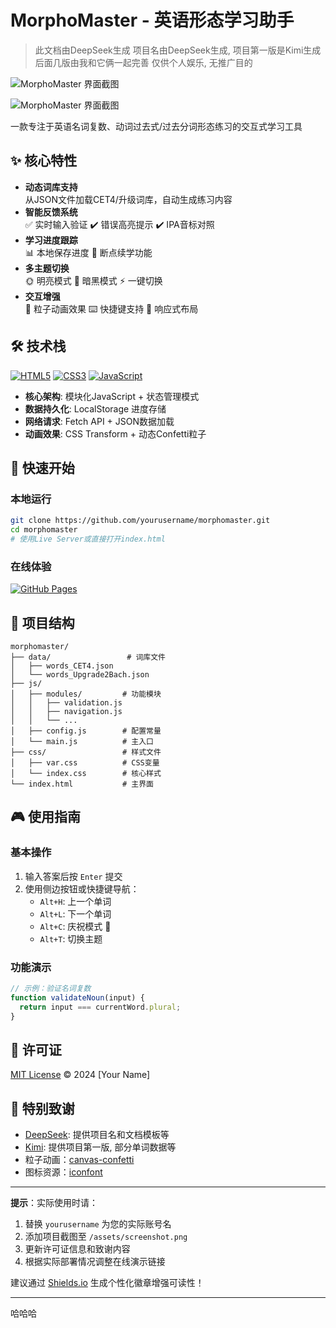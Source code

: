 # MorphoMaster - 英语形态学习助手

> 此文档由DeepSeek生成
> 项目名由DeepSeek生成, 项目第一版是Kimi生成
> 后面几版由我和它俩一起完善
> 仅供个人娱乐, 无推广目的

![MorphoMaster 界面截图](https://pic2.ziyuan.wang/user/bigmanBass666/2025/03/1741889876284_118dad7818eb6.png)

![MorphoMaster 界面截图](https://pic2.ziyuan.wang/user/bigmanBass666/2025/03/1741889955184_613e6a24846c7.png)

一款专注于英语名词复数、动词过去式/过去分词形态练习的交互式学习工具

## ✨ 核心特性

- **动态词库支持**  
  从JSON文件加载CET4/升级词库，自动生成练习内容
- **智能反馈系统**  
  ✅ 实时输入验证 ✔️ 错误高亮提示 ✔️ IPA音标对照
- **学习进度跟踪**  
  📊 本地保存进度 🔄 断点续学功能
- **多主题切换**  
  🌞 明亮模式 🌚 暗黑模式 ⚡ 一键切换
- **交互增强**  
  🎉 粒子动画效果 ⌨️ 快捷键支持 📱 响应式布局

## 🛠️ 技术栈

[![HTML5](https://img.shields.io/badge/-HTML5-E34F26?logo=html5&logoColor=white)]()
[![CSS3](https://img.shields.io/badge/-CSS3-1572B6?logo=css3&logoColor=white)]()
[![JavaScript](https://img.shields.io/badge/-JavaScript-F7DF1E?logo=javascript&logoColor=black)]()

- **核心架构**: 模块化JavaScript + 状态管理模式
- **数据持久化**: LocalStorage 进度存储
- **网络请求**: Fetch API + JSON数据加载
- **动画效果**: CSS Transform + 动态Confetti粒子

## 🚀 快速开始

### 本地运行

```bash
git clone https://github.com/yourusername/morphomaster.git
cd morphomaster
# 使用Live Server或直接打开index.html
```

### 在线体验

[![GitHub Pages](https://img.shields.io/badge/netlify-在线演示-2088FF?logo=netlify)](https://morphomaster.netlify.app/)  

## 📂 项目结构

```text
morphomaster/
├── data/                 # 词库文件
│   ├── words_CET4.json
│   └── words_Upgrade2Bach.json
├── js/
│   ├── modules/         # 功能模块
│   │   ├── validation.js
│   │   ├── navigation.js
│   │   └── ...
│   ├── config.js        # 配置常量
│   └── main.js          # 主入口
├── css/                 # 样式文件
│   ├── var.css          # CSS变量
│   └── index.css        # 核心样式
└── index.html           # 主界面
```

## 🎮 使用指南

### 基本操作

1. 输入答案后按 `Enter` 提交
2. 使用侧边按钮或快捷键导航：
   - `Alt+H`: 上一个单词
   - `Alt+L`: 下一个单词
   - `Alt+C`: 庆祝模式 🎉
   - `Alt+T`: 切换主题

### 功能演示

```javascript
// 示例：验证名词复数
function validateNoun(input) {
  return input === currentWord.plural;
}
```

## 📜 许可证

[MIT License](LICENSE) © 2024 [Your Name]

## 🌟 特别致谢

- [DeepSeek](https://www.deepseek.com/): 提供项目名和文档模板等
- [Kimi](https://kimi.moonshot.cn/): 提供项目第一版, 部分单词数据等
- 粒子动画：[canvas-confetti](https://github.com/catdad/canvas-confetti)
- 图标资源：[iconfont](https://iconfont.cn)

---

**提示**：实际使用时请：

1. 替换 `yourusername` 为您的实际账号名
2. 添加项目截图至 `/assets/screenshot.png`
3. 更新许可证信息和致谢内容
4. 根据实际部署情况调整在线演示链接

建议通过 [Shields.io](https://shields.io) 生成个性化徽章增强可读性！

---

哈哈哈
